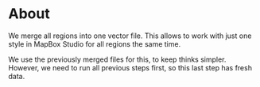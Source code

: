 # About

We merge all regions into one vector file. This allows to work with just one style in MapBox Studio for all regions the same time.

We use the previously merged files for this, to keep thinks simpler. However, we need to run all previous steps first, so this last step has fresh data.
